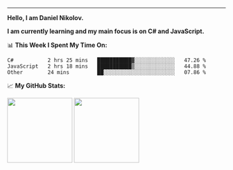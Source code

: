 ---
**Hello, I am Daniel Nikolov.**

**I am currently learning and my main focus is on C# and JavaScript.**

📊 **This Week I Spent My Time On:**
<!--START_SECTION:waka-->
```text
C#           2 hrs 25 mins   ███████████▓░░░░░░░░░░░░░   47.26 % 
JavaScript   2 hrs 18 mins   ███████████▒░░░░░░░░░░░░░   44.88 % 
Other        24 mins         ██░░░░░░░░░░░░░░░░░░░░░░░   07.86 % 
```
<!--END_SECTION:waka-->

📈 **My GitHub Stats:**

<p>
  <img height="150em" src="https://github-readme-stats.vercel.app/api?username=kace123&show_icons=true&hide_border=true&&count_private=true&include_all_commits=true" />
  <img height="150em" src="https://github-readme-stats.vercel.app/api/top-langs/?username=kace123&exclude_repo=KNN-Image-Classification&show_icons=true&hide_border=true&layout=compact&langs_count=8s"/>
</p>
